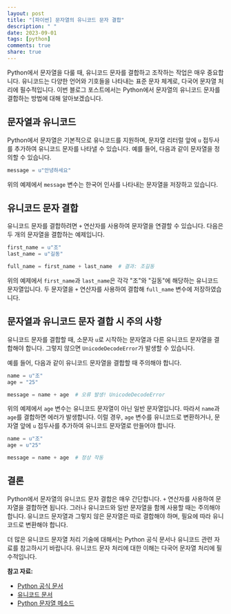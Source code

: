 ```yaml
---
layout: post
title: "[파이썬] 문자열의 유니코드 문자 결합"
description: " "
date: 2023-09-01
tags: [python]
comments: true
share: true
---
```


Python에서 문자열을 다룰 때, 유니코드 문자를 결합하고 조작하는 작업은 매우 중요합니다. 유니코드는 다양한 언어와 기호들을 나타내는 표준 문자 체계로, 다국어 문자열 처리에 필수적입니다. 이번 블로그 포스트에서는 Python에서 문자열의 유니코드 문자를 결합하는 방법에 대해 알아보겠습니다.

## 문자열과 유니코드

Python에서 문자열은 기본적으로 유니코드를 지원하며, 문자열 리터럴 앞에 `u` 접두사를 추가하여 유니코드 문자를 나타낼 수 있습니다. 예를 들어, 다음과 같이 문자열을 정의할 수 있습니다.

```python
message = u"안녕하세요"
```

위의 예제에서 `message` 변수는 한국어 인사를 나타내는 문자열을 저장하고 있습니다.

## 유니코드 문자 결합

유니코드 문자를 결합하려면 `+` 연산자를 사용하여 문자열을 연결할 수 있습니다. 다음은 두 개의 문자열을 결합하는 예제입니다.

```python
first_name = u"조"
last_name = u"길동"

full_name = first_name + last_name  # 결과: 조길동
```

위의 예제에서 `first_name`과 `last_name`은 각각 "조"와 "길동"에 해당하는 유니코드 문자열입니다. 두 문자열을 `+` 연산자를 사용하여 결합해 `full_name` 변수에 저장하였습니다.

## 문자열과 유니코드 문자 결합 시 주의 사항

유니코드 문자를 결합할 때, 소문자 `u`로 시작하는 문자열과 다른 유니코드 문자열을 결합해야 합니다. 그렇지 않으면 `UnicodeDecodeError`가 발생할 수 있습니다.

예를 들어, 다음과 같이 유니코드 문자열을 결합할 때 주의해야 합니다.

```python
name = u"조"
age = "25"

message = name + age  # 오류 발생! UnicodeDecodeError
```

위의 예제에서 `age` 변수는 유니코드 문자열이 아닌 일반 문자열입니다. 따라서 `name`과 `age`를 결합하면 에러가 발생합니다. 이럴 경우, `age` 변수를 유니코드로 변환하거나, 문자열 앞에 `u` 접두사를 추가하여 유니코드 문자열로 만들어야 합니다.

```python
name = u"조"
age = u"25"

message = name + age  # 정상 작동
```

## 결론

Python에서 문자열의 유니코드 문자 결합은 매우 간단합니다. `+` 연산자를 사용하여 문자열을 결합하면 됩니다. 그러나 유니코드와 일반 문자열을 함께 사용할 때는 주의해야 합니다. 유니코드 문자열과 그렇지 않은 문자열은 따로 결합해야 하며, 필요에 따라 유니코드로 변환해야 합니다.

더 많은 유니코드 문자열 처리 기술에 대해서는 Python 공식 문서나 유니코드 관련 자료를 참고하시기 바랍니다. 유니코드 문자 처리에 대한 이해는 다국어 문자열 처리에 필수적입니다.

**참고 자료:**
- [Python 공식 문서](https://docs.python.org/3/tutorial/introduction.html#strings)
- [유니코드 문서](https://unicode.org/)
- [Python 문자열 메소드](https://docs.python.org/3/library/stdtypes.html#string-methods)